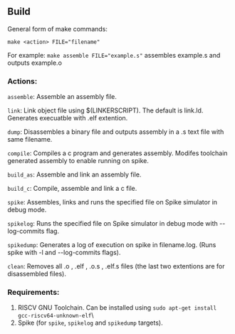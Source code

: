 ## Build
General form of make commands:

`make <action> FILE="filename"`

For example: `make assemble FILE="example.s"` assembles example.s and outputs example.o

### Actions:
`assemble`: Assemble an assembly file.

`link`: Link object file using $(LINKERSCRIPT). The default is link.ld. Generates execuatble with .elf extention.

`dump`: Disassembles a binary file and outputs assembly in a .s text file with same filename.

`compile`: Compiles a c program and generates assembly. Modifes toolchain generated assembly to enable running on spike.

`build_as`: Assemble and link an assembly file.

`build_c`: Compile, assemble and link a c file.

`spike`: Assembles, links and runs the specified file on Spike simulator in debug mode.

`spikelog`: Runs the specified file on Spike simulator in debug mode with --log-commits flag.

`spikedump`: Generates a log of execution on spike in filename.log. (Runs spike with -l and --log-commits flags).

`clean`: Removes all .o , .elf , .o.s , .elf.s files (the last two extentions are for disassembled files).

### Requirements:
1. RISCV GNU Toolchain. Can be installed using `sudo apt-get install gcc-riscv64-unknown-elf`\
2. Spike (for `spike`, `spikelog` and `spikedump` targets).
